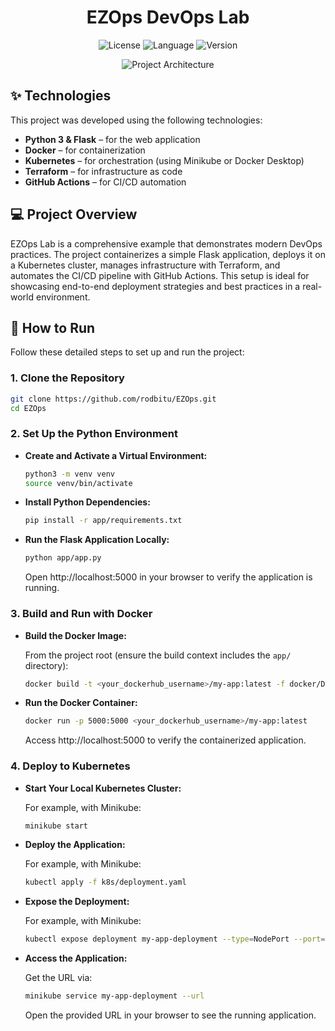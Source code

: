 <h1 align="center">EZOps DevOps Lab</h1>

<p align="center">
  <img alt="License" src="https://img.shields.io/static/v1?label=License&message=MIT&color=8257E5&labelColor=000000">
  <img alt="Language" src="https://img.shields.io/static/v1?label=Type&message=DevOps&color=8257E5&labelColor=000000">
  <img alt="Version" src="https://img.shields.io/static/v1?label=Version&message=1.0.0&color=8257E5&labelColor=000000">
</p>

<p align="center">
  <img alt="Project Architecture" src="https://via.placeholder.com/800x400?text=Project+Architecture" />
</p>

## ✨ Technologies

This project was developed using the following technologies:

- **Python 3 & Flask** – for the web application
- **Docker** – for containerization
- **Kubernetes** – for orchestration (using Minikube or Docker Desktop)
- **Terraform** – for infrastructure as code
- **GitHub Actions** – for CI/CD automation

## 💻 Project Overview

EZOps Lab is a comprehensive example that demonstrates modern DevOps practices. The project containerizes a simple Flask application, deploys it on a Kubernetes cluster, manages infrastructure with Terraform, and automates the CI/CD pipeline with GitHub Actions. This setup is ideal for showcasing end-to-end deployment strategies and best practices in a real-world environment.

## 🚀 How to Run

Follow these detailed steps to set up and run the project:

### 1. Clone the Repository

```bash
git clone https://github.com/rodbitu/EZOps.git
cd EZOps
```

### 2. Set Up the Python Environment

- **Create and Activate a Virtual Environment:**

  ```bash
  python3 -m venv venv
  source venv/bin/activate
  ```

- **Install Python Dependencies:**

  ```bash
  pip install -r app/requirements.txt
  ```

- **Run the Flask Application Locally:**

  ```bash
  python app/app.py
  ```

  Open http://localhost:5000 in your browser to verify the application is running.

### 3. Build and Run with Docker

- **Build the Docker Image:**

  From the project root (ensure the build context includes the `app/` directory):

  ```bash
  docker build -t <your_dockerhub_username>/my-app:latest -f docker/Dockerfile .
  ```

- **Run the Docker Container:**

  ```bash
  docker run -p 5000:5000 <your_dockerhub_username>/my-app:latest
  ```

  Access http://localhost:5000 to verify the containerized application.

### 4. Deploy to Kubernetes

- **Start Your Local Kubernetes Cluster:**

  For example, with Minikube:

  ```bash
  minikube start
  ```

- **Deploy the Application:**

  For example, with Minikube:

  ```bash
  kubectl apply -f k8s/deployment.yaml
  ```

- **Expose the Deployment:**

  For example, with Minikube:

  ```bash
  kubectl expose deployment my-app-deployment --type=NodePort --port=5000
  ```

- **Access the Application:**

  Get the URL via:

  ```bash
  minikube service my-app-deployment --url
  ```

  Open the provided URL in your browser to see the running application.
